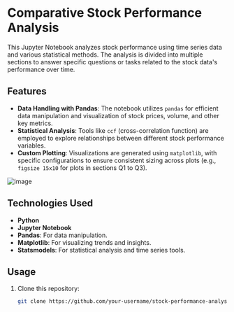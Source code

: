 # Comparative Stock Performance Analysis

This Jupyter Notebook analyzes stock performance using time series data and various statistical methods. The analysis is divided into multiple sections to answer specific questions or tasks related to the stock data's performance over time.

## Features

- **Data Handling with Pandas**: The notebook utilizes `pandas` for efficient data manipulation and visualization of stock prices, volume, and other key metrics.
- **Statistical Analysis**: Tools like `ccf` (cross-correlation function) are employed to explore relationships between different stock performance variables.
- **Custom Plotting**: Visualizations are generated using `matplotlib`, with specific configurations to ensure consistent sizing across plots (e.g., `figsize 15x10` for plots in sections Q1 to Q3).

![image](https://github.com/user-attachments/assets/d1db5ce7-868a-4568-bad9-bef489be76f1)


## Technologies Used

- **Python**
- **Jupyter Notebook**
- **Pandas**: For data manipulation.
- **Matplotlib**: For visualizing trends and insights.
- **Statsmodels**: For statistical analysis and time series tools.

## Usage

1. Clone this repository:
   ```bash
   git clone https://github.com/your-username/stock-performance-analysis.git
